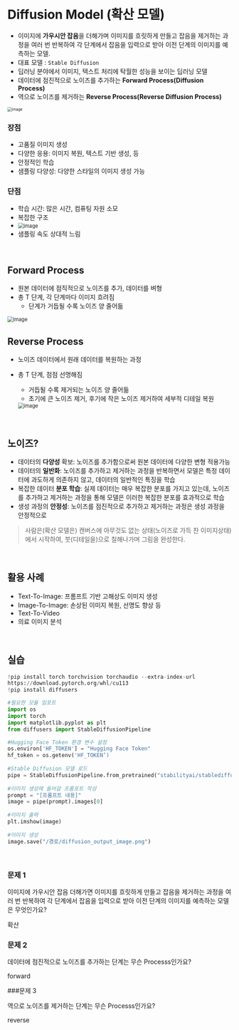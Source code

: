 # Diffusion Model (확산 모델)

- 이미지에 **가우시안 잡음**을 더해가며 이미지를 흐릿하게 만들고 잡음을 제거하는 과정을 여러 번 반복하여 각 단계에서 잡음을 입력으로 받아 이전 단계의 이미지를 예측하는 모델.
- 대표 모델 : `Stable Diffusion`
-  딥러닝 분야에서 이미지, 텍스트 처리에 탁월한 성능을 보이는 딥러닝 모델
  - 데이터에 점진적으로 노이즈를 추가하는 **Forward Process(Diffusion Process)** 
  - 역으로 노이즈를 제거하는 **Reverse Process(Reverse Diffusion Process)**

<img src="https://github.com/silverpoodle/typora-images/blob/main/image-20241024224644787.png?raw=true" alt="image" style="zoom:60%;" />



<br/>

### 장점

- 고품질 이미지 생성
- 다양한 응용: 이미지 복원, 텍스트 기반 생성, 등
- 안정적인 학습
- 샘플링 다양성: 다양한 스타일의 이미지 생성 가능

### 단점

- 학습 시간: 많은 시간, 컴퓨팅 자원 소모
- 복잡한 구조
- <img src="https://github.com/silverpoodle/typora-images/blob/main/image-20241024224855407.png?raw=true" alt="image" style="zoom:80%;" />
- 샘플링 속도 상대적 느림



<br/>

## Forward Process

- 원본 데이터에 점직적으로 노이즈를 추가, 데이터를 벼형
- 총 T 단계, 각 단계마다 이미지 흐려짐
  - 단계가 거듭될 수록 노이즈 양 줄어듦

<img src="https://github.com/silverpoodle/typora-images/blob/main/image-20241024225031114.png?raw=true" alt="image" style="zoom:80%;" />



<br/>

## Reverse Process

- 노이즈 데이터에서 원래 데이터를 복원하는 과정

- 총 T 단계, 점점 선명해짐

  - 거듭될 수록 제거되는 노이즈 양 줄어듦
  - 초기에 큰 노이즈 제거, 후기에 작은 노이즈 제거하여 세부적 디테일 복원

  <img src="https://github.com/silverpoodle/typora-images/blob/main/image-20241024225212963.png?raw=true" alt="image" style="zoom:80%;" />



<br/>

## 노이즈? 

- 데이터의 **다양성** 확보: 노이즈를 추가함으로써 원본 데이터에 다양한 변형 적용가능 
- 데이터의 **일반화**: 노이즈를 추가하고 제거하는 과정을 반복하면서 모델은 특정 데이터에 과도하게 의존하지 않고, 데이터의 일반적인 특징을 학습 
- 복잡한 데이터 **분포 학습**: 실제 데이터는 매우 복잡한 분포를 가지고 있는데, 노이즈를 추가하고 제거하는 과정을 통해 모델은 이러한 복잡한 분포를 효과적으로 학습 
- 생성 과정의 **안정성**: 노이즈를 점진적으로 추가하고 제거하는 과정은 생성 과정을 안정적으로

> 사람은(확산 모델은) 캔버스에 아무것도 없는 상태(노이즈로 가득 찬 이미지상태)에서 시작하여, 붓(디테일을)으로 칠해나가며 그림을 완성한다.

<br/>

## 활용 사례

- Text-To-Image: 프롬프트 기반 고해상도 이미지 생성
- Image-To-Image: 손상된 이미지 복원, 선명도 향상 등
- Text-To-Video
- 의료 이미지 분석



<br/>

## 실습

```python
!pip install torch torchvision torchaudio --extra-index-url
https://download.pytorch.org/whl/cu113
!pip install diffusers

#필요한 모듈 임포트
import os
import torch
import matplotlib.pyplot as plt
from diffusers import StableDiffusionPipeline

#Hugging Face Token 환경 변수 설정
os.environ['HF_TOKEN'] = "Hugging Face Token"
hf_token = os.getenv('HF_TOKEN’)
                     
#Stable Diffusion 모델 로드
pipe = StableDiffusionPipeline.from_pretrained("stabilityai/stablediffusion-2-1", use_auth_token=hf_token).to("cuda")
                     
#이미지 생성에 들어갈 프롬포트 작성
prompt = "[프롬프트 내용]"
image = pipe(prompt).images[0]
                     
#이미지 출력
plt.imshow(image)
                     
#이미지 생성
image.save("/경로/diffusion_output_image.png")
```



<br/>

### 문제 1

이미지에 가우시안 잡음 더해가면 이미지를 흐릿하게 만들고 잡음을 제거하는 과정을 여러 번 반복하여 각 단계에서 잡음을 입력으로 받아 이전 단계의 이미지를 예측하는 모델은 무엇인가요?

확산 



### 문제 2

데이터에 점진적으로 노이즈를 추가하는 단계는 무슨 Processs인가요?

forward



###문제 3

역으로 노이즈를 제거하는 단계는 무슨 Processs인가요?

reverse
